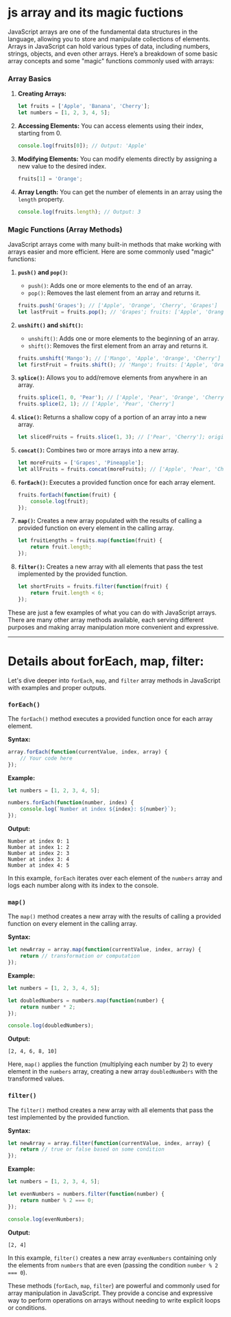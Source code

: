 # js array and its magic fuctions


JavaScript arrays are one of the fundamental data structures in the language, allowing you to store and manipulate collections of elements. Arrays in JavaScript can hold various types of data, including numbers, strings, objects, and even other arrays. Here’s a breakdown of some basic array concepts and some "magic" functions commonly used with arrays:

### Array Basics

1. **Creating Arrays:**
   ```javascript
   let fruits = ['Apple', 'Banana', 'Cherry'];
   let numbers = [1, 2, 3, 4, 5];
   ```

2. **Accessing Elements:**
   You can access elements using their index, starting from 0.
   ```javascript
   console.log(fruits[0]); // Output: 'Apple'
   ```

3. **Modifying Elements:**
   You can modify elements directly by assigning a new value to the desired index.
   ```javascript
   fruits[1] = 'Orange';
   ```

4. **Array Length:**
   You can get the number of elements in an array using the `length` property.
   ```javascript
   console.log(fruits.length); // Output: 3
   ```

### Magic Functions (Array Methods)

JavaScript arrays come with many built-in methods that make working with arrays easier and more efficient. Here are some commonly used "magic" functions:

1. **`push()` and `pop()`:**
   - `push()`: Adds one or more elements to the end of an array.
   - `pop()`: Removes the last element from an array and returns it.

   ```javascript
   fruits.push('Grapes'); // ['Apple', 'Orange', 'Cherry', 'Grapes']
   let lastFruit = fruits.pop(); // 'Grapes'; fruits: ['Apple', 'Orange', 'Cherry']
   ```


2. **`unshift()` and `shift()`:**
   - `unshift()`: Adds one or more elements to the beginning of an array.
   - `shift()`: Removes the first element from an array and returns it.

  
   ```javascript
   fruits.unshift('Mango'); // ['Mango', 'Apple', 'Orange', 'Cherry']
   let firstFruit = fruits.shift(); // 'Mango'; fruits: ['Apple', 'Orange', 'Cherry']
   ```

3. **`splice()`:**
   Allows you to add/remove elements from anywhere in an array.
   ```javascript
   fruits.splice(1, 0, 'Pear'); // ['Apple', 'Pear', 'Orange', 'Cherry']
   fruits.splice(2, 1); // ['Apple', 'Pear', 'Cherry']
   ```

4. **`slice()`:**
   Returns a shallow copy of a portion of an array into a new array.
   ```javascript
   let slicedFruits = fruits.slice(1, 3); // ['Pear', 'Cherry']; original array is unchanged
   ```

5. **`concat()`:**
   Combines two or more arrays into a new array.
   ```javascript
   let moreFruits = ['Grapes', 'Pineapple'];
   let allFruits = fruits.concat(moreFruits); // ['Apple', 'Pear', 'Cherry', 'Grapes', 'Pineapple']
   ```

6. **`forEach()`:**
   Executes a provided function once for each array element.
   ```javascript
   fruits.forEach(function(fruit) {
       console.log(fruit);
   });
   ```

7. **`map()`:**
   Creates a new array populated with the results of calling a provided function on every element in the calling array.
   ```javascript
   let fruitLengths = fruits.map(function(fruit) {
       return fruit.length;
   });
   ```

8. **`filter()`:**
   Creates a new array with all elements that pass the test implemented by the provided function.
   ```javascript
   let shortFruits = fruits.filter(function(fruit) {
       return fruit.length < 6;
   });
   ```

These are just a few examples of what you can do with JavaScript arrays. There are many other array methods available, each serving different purposes and making array manipulation more convenient and expressive.

---
# Details about **forEach, map, filter**:

Let's dive deeper into `forEach`, `map`, and `filter` array methods in JavaScript with examples and proper outputs.

### `forEach()`

The `forEach()` method executes a provided function once for each array element.

**Syntax:**
```javascript
array.forEach(function(currentValue, index, array) {
    // Your code here
});
```

**Example:**
```javascript
let numbers = [1, 2, 3, 4, 5];

numbers.forEach(function(number, index) {
    console.log(`Number at index ${index}: ${number}`);
});
```

**Output:**
```
Number at index 0: 1
Number at index 1: 2
Number at index 2: 3
Number at index 3: 4
Number at index 4: 5
```

In this example, `forEach` iterates over each element of the `numbers` array and logs each number along with its index to the console.

### `map()`

The `map()` method creates a new array with the results of calling a provided function on every element in the calling array.

**Syntax:**
```javascript
let newArray = array.map(function(currentValue, index, array) {
    return // transformation or computation
});
```

**Example:**
```javascript
let numbers = [1, 2, 3, 4, 5];

let doubledNumbers = numbers.map(function(number) {
    return number * 2;
});

console.log(doubledNumbers);
```

**Output:**
```
[2, 4, 6, 8, 10]
```

Here, `map()` applies the function (multiplying each number by 2) to every element in the `numbers` array, creating a new array `doubledNumbers` with the transformed values.

### `filter()`

The `filter()` method creates a new array with all elements that pass the test implemented by the provided function.

**Syntax:**
```javascript
let newArray = array.filter(function(currentValue, index, array) {
    return // true or false based on some condition
});
```

**Example:**
```javascript
let numbers = [1, 2, 3, 4, 5];

let evenNumbers = numbers.filter(function(number) {
    return number % 2 === 0;
});

console.log(evenNumbers);
```

**Output:**
```
[2, 4]
```

In this example, `filter()` creates a new array `evenNumbers` containing only the elements from `numbers` that are even (passing the condition `number % 2 === 0`).

These methods (`forEach`, `map`, `filter`) are powerful and commonly used for array manipulation in JavaScript. They provide a concise and expressive way to perform operations on arrays without needing to write explicit loops or conditions.


